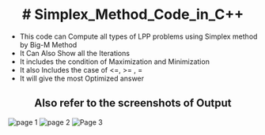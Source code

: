 <h1 align=center># Simplex_Method_Code_in_C++</h1>
<ul>
  <li>This code can Compute all types of LPP problems using Simplex method by Big-M Method </li>
  <li>It Can Also Show all the Iterations</li>
  <li>It includes the condition of Maximization and Minimization</li>
  <li>It also Includes the case of <=, >= , =</li>
  <li>It will give the most Optimized answer</li>
  </ul>

<h2 align=center>Also refer to the screenshots of Output</h2>

![page 1](https://github.com/filza2112/Simplex_Method_Code/assets/115334313/ccc2aded-1508-4101-b168-7a720e769e93)
![page 2](https://github.com/filza2112/Simplex_Method_Code/assets/115334313/87493e36-5bfe-48d2-90c4-e26eb034cc1c)
![Page 3](https://github.com/filza2112/Simplex_Method_Code/assets/115334313/4ec04a75-3a61-4a15-bf69-c43d4e4cf3b0)
